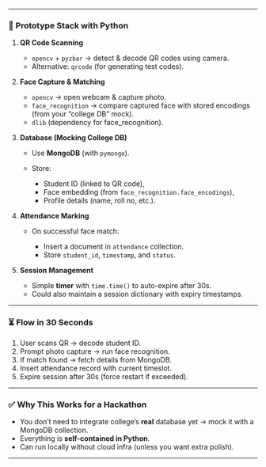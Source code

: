 
---

### 🔧 Prototype Stack with Python

1. **QR Code Scanning**

   * `opencv` + `pyzbar` → detect & decode QR codes using camera.
   * Alternative: `qrcode` (for generating test codes).

2. **Face Capture & Matching**
   * `opencv` → open webcam & capture photo.
   * `face_recognition` → compare captured face with stored encodings (from your “college DB” mock).
   * `dlib` (dependency for face\_recognition).

3. **Database (Mocking College DB)**

   * Use **MongoDB** (with `pymongo`).
   * Store:

     * Student ID (linked to QR code),
     * Face embedding (from `face_recognition.face_encodings`),
     * Profile details (name, roll no, etc.).

4. **Attendance Marking**

   * On successful face match:

     * Insert a document in `attendance` collection.
     * Store `student_id`, `timestamp`, and `status`.

5. **Session Management**

   * Simple **timer** with `time.time()` to auto-expire after 30s.
   * Could also maintain a session dictionary with expiry timestamps.

---

### ⏳ Flow in 30 Seconds

1. User scans QR → decode student ID.
2. Prompt photo capture → run face recognition.
3. If match found → fetch details from MongoDB.
4. Insert attendance record with current timeslot.
5. Expire session after 30s (force restart if exceeded).

---

### ✅ Why This Works for a Hackathon

* You don’t need to integrate college’s **real** database yet → mock it with a MongoDB collection.
* Everything is **self-contained in Python**.
* Can run locally without cloud infra (unless you want extra polish).

---
